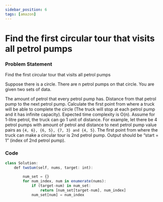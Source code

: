 ```yaml
---
sidebar_position: 6
tags: [amazon]
---
```


# Find the first circular tour that visits all petrol pumps

### Problem Statement

Find the first circular tour that visits all petrol pumps

Suppose there is a circle. There are n petrol pumps on that circle.
You are given two sets of data.

The amount of petrol that every petrol pump has.
Distance from that petrol pump to the next petrol pump.
Calculate the first point from where a truck will be able to complete the circle
(The truck will stop at each petrol pump and it has infinite capacity).
Expected time complexity is O(n). Assume for 1-litre petrol, the truck can go 1 unit of distance.
For example, let there be 4 petrol pumps with amount of petrol and
distance to next petrol pump value pairs as `{4, 6}, {6, 5}, {7, 3} and {4, 5}`.
The first point from where the truck can make a circular tour is 2nd petrol pump.
Output should be “start = 1” (index of 2nd petrol pump).

### Code

```jsx title="Python Code"
class Solution:
    def twoSum(self, nums, target: int):

        num_set = {}
        for num_index, num in enumerate(nums):
            if (target-num) in num_set:
                return [num_set[target-num], num_index]
            num_set[num] = num_index
```
